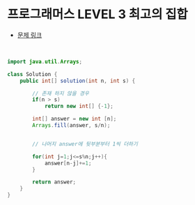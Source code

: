 # 프로그래머스 LEVEL 3 최고의 집합

- [문제 링크](https://programmers.co.kr/learn/courses/30/lessons/12938?language=java)

</br>

```java
import java.util.Arrays;

class Solution {
    public int[] solution(int n, int s) {

        // 존재 하지 않을 경우
        if(n > s)
            return new int[] {-1};

        int[] answer = new int [n];
        Arrays.fill(answer, s/n);


        // 나머지 answer에 뒷부분부터 1씩 더하기

        for(int j=1;j<=s%n;j++){
            answer[n-j]+=1;
        }

        return answer;
    }
}

```
